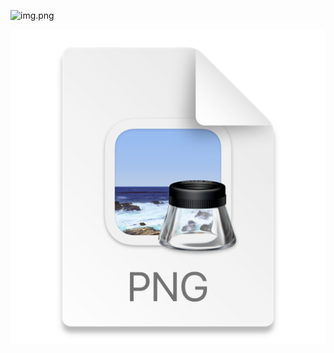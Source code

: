 ![img.png](https://github.com/dslmllab/An-AI-Multi-Model-Approach-to-DeFi-Project-Trust-Scoring-and-Security/blob/main/img.png)

![Alt text](img.png?raw=true "UI")

[image]: mg.png
